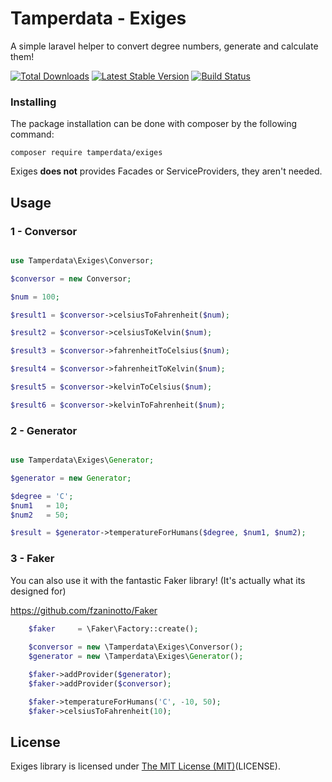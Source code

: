 # Tamperdata - Exiges

A simple laravel helper to convert degree numbers, generate and calculate them!

[![Total Downloads](https://poser.pugx.org/tamperdata/exiges/downloads.svg)](https://packagist.org/packages/tamperdata/exiges)
[![Latest Stable Version](https://poser.pugx.org/tamperdata/exiges/v/stable.svg)](https://packagist.org/packages/tamperdata/exiges)
[![Build Status](https://travis-ci.org/tamperdata/exiges.svg?branch=master)](https://travis-ci.org/tamperdata/exiges) 

### Installing
The package installation can be done with composer by the following command:

```shell
composer require tamperdata/exiges
```

Exiges **does not** provides Facades or ServiceProviders, they aren't needed.

## Usage

### 1 - Conversor

```php

use Tamperdata\Exiges\Conversor;

$conversor = new Conversor;

$num = 100;

$result1 = $conversor->celsiusToFahrenheit($num);

$result2 = $conversor->celsiusToKelvin($num);

$result3 = $conversor->fahrenheitToCelsius($num);

$result4 = $conversor->fahrenheitToKelvin($num);

$result5 = $conversor->kelvinToCelsius($num);

$result6 = $conversor->kelvinToFahrenheit($num);
```

### 2 - Generator

```php

use Tamperdata\Exiges\Generator;

$generator = new Generator;

$degree = 'C';
$num1   = 10;
$num2   = 50;

$result = $generator->temperatureForHumans($degree, $num1, $num2);
```
### 3 - Faker
You can also use it with the fantastic Faker library! (It's actually what its designed for)

https://github.com/fzaninotto/Faker

```php
	$faker     = \Faker\Factory::create();
	
	$conversor = new \Tamperdata\Exiges\Conversor();
	$generator = new \Tamperdata\Exiges\Generator();

	$faker->addProvider($generator);
	$faker->addProvider($conversor);

	$faker->temperatureForHumans('C', -10, 50);
	$faker->celsiusToFahrenheit(10);
```

## License

Exiges library is licensed under [The MIT License (MIT)](https://github.com/tamperdata/exiges/blob/master/LICENSE)(LICENSE).